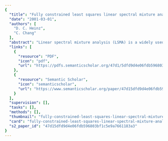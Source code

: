 ```yaml
---
{
  "title": "Fully constrained least squares linear spectral mixture analysis method for material quantification in hyperspectral imagery",
  "date": "2001-03-01",
  "authors": [
    "D. C. Heinz",
    "C. Chang"
  ],
  "abstract": "Linear spectral mixture analysis (LSMA) is a widely used technique in remote sensing to estimate abundance fractions of materials present in an image pixel. In order for an LSMA-based estimator to produce accurate amounts of material abundance, it generally requires two constraints imposed on the linear mixture model used in LSMA, which are the abundance sum-to-one constraint and the abundance nonnegativity constraint. The first constraint requires the sum of the abundance fractions of materials present in an image pixel to be one and the second imposes a constraint that these abundance fractions be nonnegative. While the first constraint is easy to deal with, the second constraint is difficult to implement since it results in a set of inequalities and can only be solved by numerical methods. Consequently, most LSMA-based methods are unconstrained and produce solutions that do not necessarily reflect the true abundance fractions of materials. In this case, they can only be used for the purposes of material detection, discrimination, and classification, but not for material quantification. The authors present a fully constrained least squares (FCLS) linear spectral mixture analysis method for material quantification. Since no closed form can be derived for this method, an efficient algorithm is developed to yield optimal solutions. In order to further apply the designed algorithm to unknown image scenes, an unsupervised least squares error (LSE)-based method is also proposed to extend the FCLS method in an unsupervised manner.",
  "links": [
    {
      "resource": "PDF",
      "icon": "pdf",
      "url": "https://pdfs.semanticscholar.org/47d1/5dfd9d4e06fdb596803bf1c5e9a7661183a3.pdf"
    },
    {
      "resource": "Semantic Scholar",
      "icon": "semanticscholar",
      "url": "https://www.semanticscholar.org/paper/47d15dfd9d4e06fdb596803bf1c5e9a7661183a3"
    }
  ],
  "supervision": [],
  "tasks": [],
  "methods": [],
  "thumbnail": "fully-constrained-least-squares-linear-spectral-mixture-analysis-method-for-material-quantification-in-hyperspectral-imagery-thumb.jpg",
  "card": "fully-constrained-least-squares-linear-spectral-mixture-analysis-method-for-material-quantification-in-hyperspectral-imagery-card.jpg",
  "s2_paper_id": "47d15dfd9d4e06fdb596803bf1c5e9a7661183a3"
}
---
```


